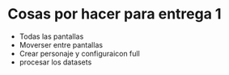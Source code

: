 # Cosas por hacer para entrega 1

- Todas las pantallas
- Moverser entre pantallas
- Crear personaje y configuraicon full
- procesar los datasets